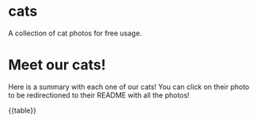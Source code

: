 # cats

A collection of cat photos for free usage.

# Meet our cats!

Here is a summary with each one of our cats! You can click on their photo to be redirectioned to their README with all the photos!

{{table}}

